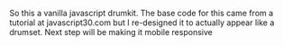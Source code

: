 So this a vanilla javascript drumkit. The base code for this came from a tutorial at javascript30.com but I re-designed it to actually appear like a drumset. Next step will be making it mobile responsive
